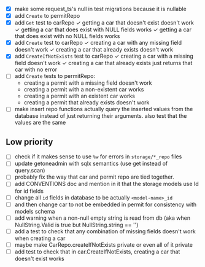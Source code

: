 - [x] make some request_ts's null in test migrations because it is nullable
- [x] add `Create` to permitRepo
- [x] add `Get` test to carRepo
    ✓ getting a car that doesn't exist doesn't work
    ✓ getting a car that does exist with NULL fields works
    ✓ getting a car that does exist with no NULL fields works
- [x] add `Create` test to carRepo
    ✓ creating a car with any missing field doesn't work
    ✓ creating a car that already exists doesn't work
- [x] add `CreateIfNotExists` test to carRepo
    ✓ creating a car with a missing field doesn't work
    ✓ creating a car that already exists just returns that car with no error
- [ ] add `Create` tests to permitRepo:
    * creating a permit with a missing field doesn't work
    * creating a permit with a non-existent car works
    * creating a permit with an existent car works
    * creating a permit that already exists doesn't work
- [ ] make insert repo functions actually query the inserted values from the database instead of just returning their arguments. also test that the values are the same
## Low priority
- [ ] check if it makes sense to use `%w` for errors in `storage/*_repo` files
- [ ] update getoneadmin with sqlx semantics (use get instead of query.scan)
- [ ] probably fix the way that car and permit repo are tied together.
- [ ] add CONVENTIONS doc and mention in it that the storage models use <model-name>Id for id fields
- [ ] change all `id` fields in database to be actually `<model-name>_id`
- [ ] and then change car to not be embedded in permit for consistency with models schema
- [ ] add warning when a non-null empty string is read from db (aka when NullString.Valid is true but NullString.string == '')
- [ ] add a test to check that any combination of missing fields doesn't work when creating a car
- [ ] maybe make CarRepo.createIfNotExists private or even all of it private
- [ ] add test to check that in car.CreateIfNotExists, creating a car that doesn't exist works
